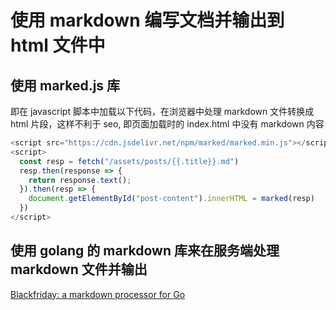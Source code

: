 # 使用 markdown 编写文档并输出到 html 文件中

## 使用 marked.js 库

即在 javascript 脚本中加载以下代码，在浏览器中处理 markdown 文件转换成 html 片段，这样不利于 seo, 即页面加载时的 index.html 中没有 markdown 内容

```js
<script src="https://cdn.jsdelivr.net/npm/marked/marked.min.js"></script>
<script>
  const resp = fetch("/assets/posts/{{.title}}.md")
  resp.then(response => {
    return response.text();
  }).then(resp => {
    document.getElementById("post-content").innerHTML = marked(resp)
  })
</script>
```

## 使用 golang 的 markdown 库来在服务端处理 markdown 文件并输出

[Blackfriday: a markdown processor for Go](https://github.com/russross/blackfriday)